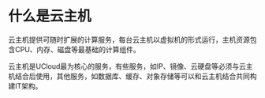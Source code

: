 

# 什么是云主机

云主机提供可随时扩展的计算服务，每台云主机以虚拟机的形式运行，主机资源包含CPU、内存、磁盘等最基础的计算组件。

云主机是UCloud最为核心的服务，有些服务，如IP、镜像、云硬盘等必须与云主机结合后使用，其他服务，如数据库、缓存、对象存储等可以和云主机结合共同构建IT架构。
